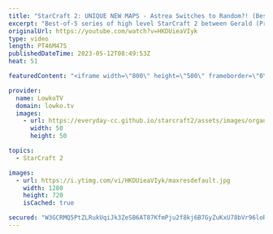 ```yaml
---
title: "StarCraft 2: UNIQUE NEW MAPS - Astrea Switches to Random?! (Best-of-5)"
excerpt: "Best-of-5 series of high level StarCraft 2 between Gerald (Protoss) and Astrea (Random). All games in this pro match are played on new maps from the Team Liquid Map Contest, the TLMC #18. Support my work: https://patreon.com/lowkotv Lowko Merch: https://lowko.shop  My YouTube channels: https://youtube.com/lowkotv"
originalUrl: https://youtube.com/watch?v=HKDUieaVIyk
type: video
length: PT46M47S
publishedDateTime: 2023-05-12T08:49:53Z
heat: 51

featuredContent: "<iframe width=\"800\" height=\"500\" frameborder=\"0\" src=\"https://www.youtube.com/embed/HKDUieaVIyk\" allow=\"accelerometer; autoplay; encrypted-media; gyroscope; picture-in-picture\" allowfullscreen></iframe>"

provider:
  name: LowkoTV
  domain: lowko.tv
  images:
    - url: https://everyday-cc.github.io/starcraft2/assets/images/organizations/lowko.tv-50x50.jpg
      width: 50
      height: 50

topics:
  - StarCraft 2

images:
  - url: https://i.ytimg.com/vi/HKDUieaVIyk/maxresdefault.jpg
    width: 1280
    height: 720
    isCached: true

secured: "W3GCRMQ5PtZLRukUqiJk3ZeSB6AT87KfmPju2f8kj6B7GyZuKxU78bVr96loR5Al2DM+VNU8ppIkHk4RXTwcDs4Ypl3ywXiWZwXQDyEJAztzQpg70Sta0RT140oecYpDKLeBMsMPNdfrZCQb/r0SaXz+yRxbrgCpByGsSjVpWuzKQQmxcnE6oPctU6T0w1I5VlbL4rssWUEiy/q3VLQuckw5e9imGypZo0y6QG4DiP3dzW5Cv6Bn5fDiHHgajZaJWOgKCx0J/F7wq+epwXF6D87jMIOyVCkJ6AOOLglFZmDe1aJrAfrxGn0Cezs3hlRYhoZtBaGHXv9I1yWxc9gG0v6EKbcw++/3v9fEaB5T/rivvufYWWHNVABkYVzzyOYiuiP2SfsE6cIce10ZJM4vpGefvbVRZqMEwXvTelwa3GM=;34rHbC/j/nK6Wowx4wWuhw=="
---
```



